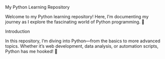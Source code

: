 My Python Learning Repository

Welcome to my Python learning repository! Here, I’m documenting my journey as I explore the fascinating world of Python programming. 🐍

Introduction

In this repository, I’m diving into Python—from the basics to more advanced topics. Whether it’s web development, data analysis, or automation scripts, Python has me hooked! 🚀